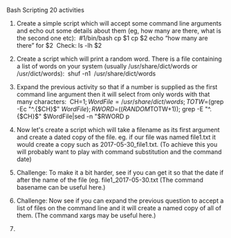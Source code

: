 Bash Scripting 20 activities

1. Create a simple script which will accept some command line arguments and echo out some details about them (eg, how many are there, what is the second one etc):  #1/bin/bash cp $1 cp $2 echo “how many are there” for $2  Check: ls -lh $2 
2. Create a script which will print a random word. There is a file containing a list of words on your system (usually /usr/share/dict/words or /usr/dict/words):  shuf -n1  /usr/share/dict/words 
3. Expand the previous activity so that if a number is supplied as the first command line argument then it will select from only words with that many characters:  CH=$1;
	WordFile=/usr/share/dict/words;
	TOTW=$(grep -Ec "^.{$CH}$" $WordFile);
	RWORD=$(($RANDOM%$TOTW+1));
	grep -E "^.{$CH}$" $WordFile|sed -n "$RWORD p

4. Now let's create a script which will take a filename as its first argument and create a dated copy of the file. eg. if our file was named file1.txt it would create a copy such as 2017-05-30_file1.txt. (To achieve this you will probably want to play with command substitution and the command date)  
5. Challenge: To make it a bit harder, see if you can get it so that the date if after the name of the file (eg. file1_2017-05-30.txt (The command basename can be useful here.)
6. Challenge: Now see if you can expand the previous question to accept a list of files on the command line and it will create a named copy of all of them. (The command xargs may be useful here.)
7.
